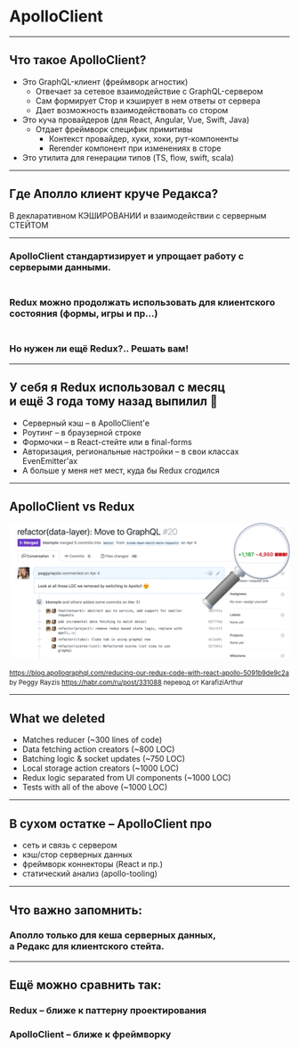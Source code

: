 # ApolloClient

-----

## Что такое ApolloClient?

- Это GraphQL-клиент (фреймворк агностик) <!-- .element: class="fragment green" -->
  - Отвечает за сетевое взаимодействие с GraphQL-сервером <!-- .element: class="fragment" -->
  - Сам формирует Стор и кэширует в нем ответы от сервера <!-- .element: class="fragment" -->
  - Дает возможность взаимодействовать со стором <!-- .element: class="fragment" -->
- Это куча провайдеров (для React, Angular, Vue, Swift, Java) <!-- .element: class="fragment orange" -->
  - Отдает фреймворк специфик примитивы <!-- .element: class="fragment" -->
    - Контекст провайдер, хуки, хоки, рут-компоненты <!-- .element: class="fragment" -->
    - Rerender компонент при изменениях в сторе <!-- .element: class="fragment" -->
- Это утилита для генерации типов (TS, flow, swift, scala) <!-- .element: class="fragment red" -->

-----

## Где Аполло клиент круче Редакса?

В декларативном КЭШИРОВАНИИ и взаимодействии с серверным СТЕЙТОМ <!-- .element: class="green" -->

-----

### ApolloClient стандартизирует и упрощает работу с серверыми данными. <!-- .element: class="green" -->

### <br/>Redux можно продолжать использовать для клиентского состояния (формы, игры и пр...) <!-- .element: class="fragment orange" -->

### <br/>Но нужен ли ещё Redux?.. Решать вам! <!-- .element: class="fragment red" -->

-----

## У себя я Redux использовал с месяц <br/>и ещё 3 года тому назад выпилил 🎉 <!-- .element: class="red" -->

- Серверный кэш – в ApolloClient'е <!-- .element: class="fragment" -->
- Роутинг – в браузерной строке <!-- .element: class="fragment" -->
- Формочки – в React-стейте или в final-forms <!-- .element: class="fragment" -->
- Авторизация, региональные настройки – в свои классах EvenEmitter'ах <!-- .element: class="fragment" -->
- А больше у меня нет мест, куда бы Redux сгодился <!-- .element: class="fragment orange" -->

-----

## ApolloClient vs Redux

![peggy](./peggy-redux-apollo.png) <!-- .element: style="max-width: 800px" -->

<small>
  <a href="https://blog.apollographql.com/reducing-our-redux-code-with-react-apollo-5091b9de9c2a">https://blog.apollographql.com/reducing-our-redux-code-with-react-apollo-5091b9de9c2a</a> by Peggy Rayzis
  <a href="https://habr.com/ru/post/331088">https://habr.com/ru/post/331088</a> перевод от KarafiziArthur
</small>

-----

## What we deleted <!-- .element: class="red" -->

- Matches reducer (~300 lines of code) <!-- .element: class="fragment" -->
- Data fetching action creators (~800 LOC) <!-- .element: class="fragment" -->
- Batching logic & socket updates (~750 LOC) <!-- .element: class="fragment" -->
- Local storage action creators (~1000 LOC) <!-- .element: class="fragment" -->
- Redux logic separated from UI components (~1000 LOC) <!-- .element: class="fragment" -->
- Tests with all of the above (~1000 LOC) <!-- .element: class="fragment" -->

-----

## В сухом остатке – ApolloClient про <!-- .element: class="green" -->

- сеть и связь с сервером <!-- .element: class="fragment" -->
- кэш/стор серверных данных <!-- .element: class="fragment" -->
- фреймворк коннекторы (React и пр.) <!-- .element: class="fragment" -->
- статический анализ (apollo-tooling) <!-- .element: class="fragment" -->

-----

## Что важно запомнить:

### Аполло только для кеша серверных данных, <br/>а Редакс для клиентского стейта. <!-- .element: class="fragment green" -->

-----

## Ещё можно сравнить так: <!-- .element: class="gray" -->

### Redux – ближе к паттерну проектирования

### ApolloClient – ближе к фреймворку
